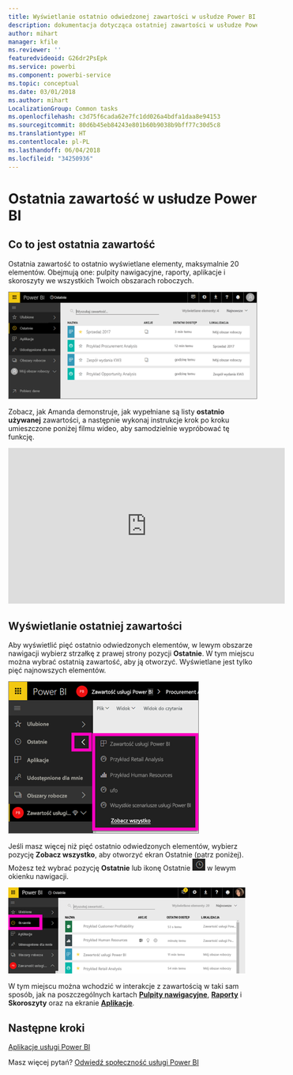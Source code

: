 ```yaml
---
title: Wyświetlanie ostatnio odwiedzonej zawartości w usłudze Power BI
description: dokumentacja dotycząca ostatniej zawartości w usłudze Power BI
author: mihart
manager: kfile
ms.reviewer: ''
featuredvideoid: G26dr2PsEpk
ms.service: powerbi
ms.component: powerbi-service
ms.topic: conceptual
ms.date: 03/01/2018
ms.author: mihart
LocalizationGroup: Common tasks
ms.openlocfilehash: c3d75f6cada62e7fc1dd026a4bdfa1daa8e94153
ms.sourcegitcommit: 80d6b45eb84243e801b60b9038b9bff77c30d5c8
ms.translationtype: HT
ms.contentlocale: pl-PL
ms.lasthandoff: 06/04/2018
ms.locfileid: "34250936"
---
```

# <a name="recent-content-in-power-bi-service"></a>**Ostatnia** zawartość w usłudze Power BI


## <a name="what-is-recent-content"></a>Co to jest ostatnia zawartość
Ostatnia zawartość to ostatnio wyświetlane elementy, maksymalnie 20 elementów.  Obejmują one: pulpity nawigacyjne, raporty, aplikacje i skoroszyty we wszystkich Twoich obszarach roboczych.

![Okno Ostatnia zawartość](media/service-recent/power-bi-recent-screen.png)

Zobacz, jak Amanda demonstruje, jak wypełniane są listy **ostatnio używanej** zawartości, a następnie wykonaj instrukcje krok po kroku umieszczone poniżej filmu wideo, aby samodzielnie wypróbować tę funkcję.

<iframe width="560" height="315" src="https://www.youtube.com/embed/G26dr2PsEpk" frameborder="0" allowfullscreen></iframe>

## <a name="display-recent-content"></a>Wyświetlanie ostatniej zawartości
Aby wyświetlić pięć ostatnio odwiedzonych elementów, w lewym obszarze nawigacji wybierz strzałkę z prawej strony pozycji **Ostatnie**.  W tym miejscu można wybrać ostatnią zawartość, aby ją otworzyć. Wyświetlane jest tylko pięć najnowszych elementów.

![Okno wysuwane Ostatnia zawartość](media/service-recent/power-bi-recent-flyout-new.png)

Jeśli masz więcej niż pięć ostatnio odwiedzonych elementów, wybierz pozycję **Zobacz wszystko**, aby otworzyć ekran Ostatnie (patrz poniżej). Możesz też wybrać pozycję **Ostatnie** lub ikonę Ostatnie ![ikona Ostatnie](media/service-recent/power-bi-recent-icon.png) w lewym okienku nawigacji.

![wyświetlanie całej ostatniej zawartości](media/service-recent/power-bi-recent-list.png)

W tym miejscu można wchodzić w interakcje z zawartością w taki sam sposób, jak na poszczególnych kartach [**Pulpity nawigacyjne**](service-dashboards.md), [**Raporty**](service-reports.md) i **Skoroszyty** oraz na ekranie [**Aplikacje**](service-install-use-apps.md).

## <a name="next-steps"></a>Następne kroki
[Aplikacje usługi Power BI](service-install-use-apps.md)

Masz więcej pytań? [Odwiedź społeczność usługi Power BI](http://community.powerbi.com/)

